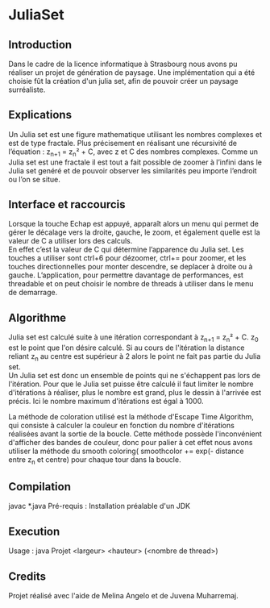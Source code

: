 # JuliaSet

## Introduction

Dans le cadre de la licence informatique à Strasbourg nous avons pu réaliser un projet de génération de paysage. Une implémentation qui a été choisie fût la création d'un julia set, afin de pouvoir créer un paysage surréaliste.

## Explications

Un Julia set est une figure mathematique utilisant les nombres complexes et est de type fractale. Plus précisement en réalisant une récursivité de l’équation : z<sub>n+1</sub> = z<sub>n</sub>² + C, avec z et C des nombres complexes. Comme un Julia set est une fractale il est tout a fait possible de zoomer à l’infini dans le Julia set genéré et de pouvoir observer les similarités peu importe l’endroit ou l’on se situe. 

## Interface et raccourcis

Lorsque la touche Echap est appuyé, apparaît alors un menu qui permet de gérer le décalage vers la droite, gauche, le zoom, et également quelle est la valeur
de C a utiliser lors des calculs.  
En effet c’est la valeur de C qui détermine l’apparence du Julia set. Les touches a utiliser sont ctrl+6 pour dézoomer, ctrl+= pour zoomer, et les touches directionnelles pour monter descendre, se deplacer à droite ou à gauche. L’application, pour permettre davantage de performances, est threadable et on peut choisir le nombre de threads à
utiliser dans le menu de demarrage. 

## Algorithme

Julia set est calculé suite à une itération correspondant à z<sub>n+1</sub> = z<sub>n</sub>² + C. z<sub>0</sub> est le point que l'on désire calculé. Si au cours de l'itération la distance reliant z<sub>n</sub> au centre est supérieur à 2 alors le point ne fait pas partie du Julia set.  
Un Julia set est donc un ensemble de points qui ne s'échappent pas lors de l'itération. Pour que le Julia set puisse être calculé il faut limiter le nombre d'itérations à réaliser, plus le nombre est grand, plus le dessin à l'arrivée est précis. Ici le nombre maximum d'itérations est égal à 1000. 

La méthode de coloration utilisé est la méthode d'Escape Time Algorithm, qui consiste à calculer la couleur en fonction du nombre d'itérations réalisées avant la sortie de la boucle. Cette méthode possède l'inconvénient d'afficher des bandes de couleur, donc pour palier à cet effet nous avons utiliser la méthode du smooth coloring( smoothcolor += exp(- distance entre z<sub>n</sub> et centre) pour chaque tour dans la boucle.

## Compilation

javac *.java
Pré-requis : Installation préalable d'un JDK

## Execution

Usage : java Projet &lt;largeur&gt; &lt;hauteur&gt; (&lt;nombre de thread&gt;)

## Credits

Projet réalisé avec l'aide de Melina Angelo et de Juvena Muharremaj.
